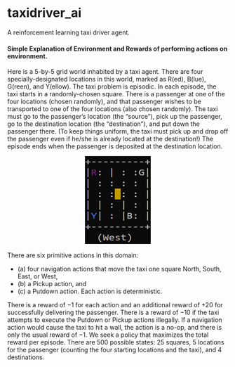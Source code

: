 # taxidriver_ai
A reinforcement learning taxi driver agent.

#### Simple Explanation of Environment and Rewards of performing actions on environment.

Here is a 5-by-5 grid world inhabited by a taxi agent. There are four specially-designated locations in
this world, marked as R(ed), B(lue), G(reen), and Y(ellow). The taxi problem is episodic. In
each episode, the taxi starts in a randomly-chosen square. There is a passenger at one of the
four locations (chosen randomly), and that passenger wishes to be transported to one of the four
locations (also chosen randomly). The taxi must go to the passenger’s location (the “source”), pick
up the passenger, go to the destination location (the “destination”), and put down the passenger
there. (To keep things uniform, the taxi must pick up and drop off the passenger even if he/she
is already located at the destination!) The episode ends when the passenger is deposited at the
destination location.

<center><img src='./img/taxi.gif' width="150" height="200"/></center>

There are six primitive actions in this domain: 
* (a) four navigation actions that move the taxi one square North, South, East, or West, 
* (b) a Pickup action, and 
* (c) a Putdown action. Each action is deterministic. 

There is a reward of −1 for each action and an additional reward of +20 for
successfully delivering the passenger. There is a reward of −10 if the taxi attempts to execute the
Putdown or Pickup actions illegally. If a navigation action would cause the taxi to hit a wall, the
action is a no-op, and there is only the usual reward of −1.
We seek a policy that maximizes the total reward per episode. There are 500 possible states:
25 squares, 5 locations for the passenger (counting the four starting locations and the taxi), and 4
destinations.
